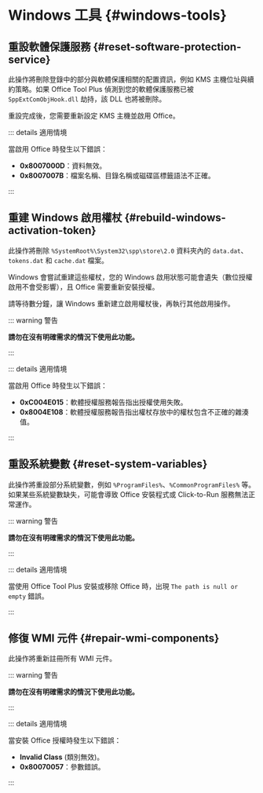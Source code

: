 # Windows 工具 {#windows-tools}

## 重設軟體保護服務 {#reset-software-protection-service}

此操作將刪除登錄中的部分與軟體保護相關的配置資訊，例如 KMS 主機位址與續約策略。如果 Office Tool Plus 偵測到您的軟體保護服務已被 `SppExtComObjHook.dll` 劫持，該 DLL 也將被刪除。

重設完成後，您需要重新設定 KMS 主機並啟用 Office。

::: details 適用情境

當啟用 Office 時發生以下錯誤：

- **0x8007000D**：資料無效。
- **0x8007007B**：檔案名稱、目錄名稱或磁碟區標籤語法不正確。

:::

## 重建 Windows 啟用權杖 {#rebuild-windows-activation-token}

此操作將刪除 `%SystemRoot%\System32\spp\store\2.0` 資料夾內的 `data.dat`、`tokens.dat` 和 `cache.dat` 檔案。

Windows 會嘗試重建這些權杖，您的 Windows 啟用狀態可能會遺失（數位授權啟用不會受影響），且 Office 需要重新安裝授權。

請等待數分鐘，讓 Windows 重新建立啟用權杖後，再執行其他啟用操作。

::: warning 警告

**請勿在沒有明確需求的情況下使用此功能。**

:::

::: details 適用情境

當啟用 Office 時發生以下錯誤：

- **0xC004E015**：軟體授權服務報告指出授權使用失敗。
- **0x8004E108**：軟體授權服務報告指出權杖存放中的權杖包含不正確的雜湊值。

:::

## 重設系統變數 {#reset-system-variables}

此操作將重設部分系統變數，例如 `%ProgramFiles%`、`%CommonProgramFiles%` 等。如果某些系統變數缺失，可能會導致 Office 安裝程式或 Click-to-Run 服務無法正常運作。

::: warning 警告

**請勿在沒有明確需求的情況下使用此功能。**

:::

::: details 適用情境

當使用 Office Tool Plus 安裝或移除 Office 時，出現 `The path is null or empty` 錯誤。

:::

## 修復 WMI 元件 {#repair-wmi-components}

此操作將重新註冊所有 WMI 元件。

::: warning 警告

**請勿在沒有明確需求的情況下使用此功能。**

:::

::: details 適用情境

當安裝 Office 授權時發生以下錯誤：

- **Invalid Class** (類別無效)。
- **0x80070057**：參數錯誤。

:::
